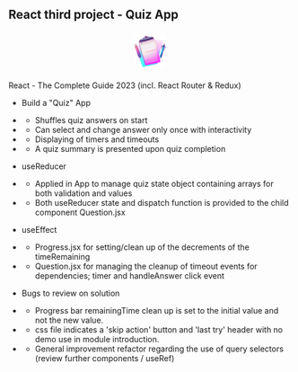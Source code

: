 ## React third project - Quiz App
<p align="center"><img style="width: 56px; height: 56px; margin: 7px 0; fill: #facc15;" src="public/quiz-logo.png" /></p>

React - The Complete Guide 2023 (incl. React Router & Redux)
- Build a "Quiz" App
- - Shuffles quiz answers on start
- - Can select and change answer only once with interactivity
- - Displaying of timers and timeouts
- - A quiz summary is presented upon quiz completion

- useReducer
- - Applied in App to manage quiz state object containing arrays for both validation and values
- - Both useReducer state and dispatch function is provided to the child component Question.jsx

- useEffect
- - Progress.jsx for setting/clean up of the decrements of the timeRemaining
- - Question.jsx for managing the cleanup of timeout events for dependencies; timer and handleAnswer click event

- Bugs to review on solution
- - Progress bar remainingTime clean up is set to the initial value and not the new value.
- - css file indicates a 'skip action' button and 'last try' header with no demo use in module introduction.
- - General improvement refactor regarding the use of query selectors (review further components / useRef)